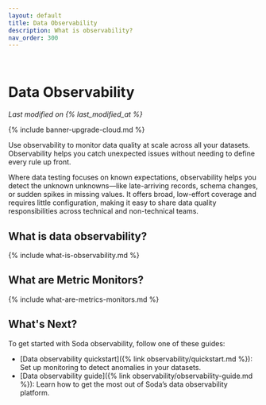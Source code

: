 ```yaml
---
layout: default
title: Data Observability
description: What is observability?
nav_order: 300
---
```


<!-- temporal white space until we fix parent navegation -->
&nbsp;
&nbsp;

# Data Observability

*Last modified on {% last_modified_at %}*

{% include banner-upgrade-cloud.md %}

Use observability to monitor data quality at scale across all your datasets.
Observability helps you catch unexpected issues without needing to define every rule up front.

Where data testing focuses on known expectations, observability helps you detect the unknown unknowns—like late-arriving records, schema changes, or sudden spikes in missing values. It offers broad, low-effort coverage and requires little configuration, making it easy to share data quality responsibilities across technical and non-technical teams.

## What is data observability?

{% include what-is-observability.md %}


## What are Metric Monitors?

{% include what-are-metrics-monitors.md %}



## What's Next?
To get started with Soda observability, follow one of these guides:

- [Data observability quickstart]({% link observability/quickstart.md %}): Set up monitoring to detect anomalies in your datasets.
- [Data observability guide]({% link observability/observability-guide.md %}): Learn how to get the most out of Soda’s data observability platform.